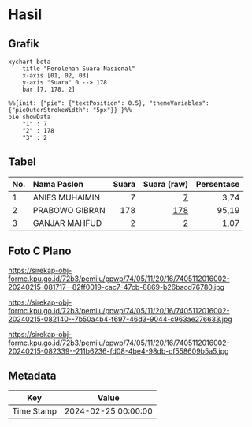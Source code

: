 # Hasil

## Grafik

```mermaid
xychart-beta
    title "Perolehan Suara Nasional"
    x-axis [01, 02, 03]
    y-axis "Suara" 0 --> 178
    bar [7, 178, 2]
```

```mermaid
%%{init: {"pie": {"textPosition": 0.5}, "themeVariables": {"pieOuterStrokeWidth": "5px"}} }%%
pie showData
    "1" : 7
    "2" : 178
    "3" : 2
```

## Tabel

| No. | Nama Paslon    | Suara | Suara (raw) | Persentase |
|:--- |:-------------- | -----:| -----------:| ----------:|
| 1   | ANIES MUHAIMIN | 7     | [7][p-1]    | 3,74       |
| 2   | PRABOWO GIBRAN | 178   | [178][p-2]  | 95,19      |
| 3   | GANJAR MAHFUD  | 2     | [2][p-3]    | 1,07       |


[p-1]: https://github.com/gigit-pemilu/pemilu-2024/blob/main/pilpres/hitung-suara/sub/74-sulawesi-tenggara/sub/05-konawe-selatan/sub/11-laonti/sub/2016-cempedak/sub/002-tps/sub/paslon-1.txt
[p-2]: https://github.com/gigit-pemilu/pemilu-2024/blob/main/pilpres/hitung-suara/sub/74-sulawesi-tenggara/sub/05-konawe-selatan/sub/11-laonti/sub/2016-cempedak/sub/002-tps/sub/paslon-2.txt
[p-3]: https://github.com/gigit-pemilu/pemilu-2024/blob/main/pilpres/hitung-suara/sub/74-sulawesi-tenggara/sub/05-konawe-selatan/sub/11-laonti/sub/2016-cempedak/sub/002-tps/sub/paslon-3.txt

## Foto C Plano

https://sirekap-obj-formc.kpu.go.id/72b3/pemilu/ppwp/74/05/11/20/16/7405112016002-20240215-081717--82ff0019-cac7-47cb-8869-b26bacd76780.jpg

https://sirekap-obj-formc.kpu.go.id/72b3/pemilu/ppwp/74/05/11/20/16/7405112016002-20240215-082140--7b50a4b4-f697-46d3-9044-c963ae276633.jpg

https://sirekap-obj-formc.kpu.go.id/72b3/pemilu/ppwp/74/05/11/20/16/7405112016002-20240215-082339--211b6236-fd08-4be4-98db-cf558609b5a5.jpg


## Metadata

| Key        | Value               |
| ---------- | ------------------- |
| Time Stamp | 2024-02-25 00:00:00 |



